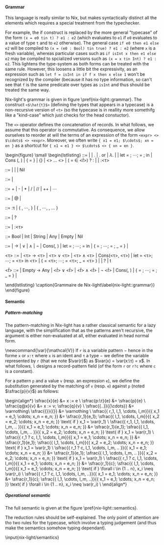 #### Grammar

This language is really similar to Nix, but makes syntactically distinct all
the elements which requires a special treatment from the typechecker.

For example, the if construct is replaced by the more general "typecase" of the
form `(x = e0 tin t) ? e1 : e2` (which evaluates to `e1` if `e0` evaluates to a
value of type `t` and to `e2` otherwise).
The general case `if e0 then e1 else e2` will be compiled to `(x = (e0 : Bool)
tin true) ? e1 : e2` (where `x` is a fresh variable), whereas particular cases
such as `if isInt x then e1 else e2` may be compiled to spcialized versions
such as `(x = x tin Int) ? e1 : e2`.
This lightens the type-system as both forms can be treated with the same rule.
However, this loosens a little bit the expressivity, as an expression such as
`let f = isInt in if f x then x else 1` won't be recognized by the compiler
(because it has no type information, so can't see that `f` is the same
predicate over types as `isInt` and thus should be treated the same way.

Nix-light's grammar is given in figure \pref{nix-light::grammar}.
The construct `<$\hat{t}$>` (defining the types that appears in a typecase) is
a non-recursive version of `<t>` (so the typecase is in reallity more somethifg
like a "kind-case" which just checks for the head constuctor).

The `<>` operator defines the concatenation of records.
In what follows, we assume that this operator is commutative. As consequence,
we allow ourselves to reorder at will the terms of an expression of the form
`<expr> <> $\cdots$ <> <expr>`.
Moreover, we often write `{ x1 = e1; $\cdots$; xn = en }` as a shortcut for
`{ x1 = e1 } <> $\cdots$ <> { xn = en }`.

\begin{figure}
  \small
  \begin{lstlisting}
<expr> ::=
    <ident> | <constant>
  | <expr>.<expr> | <expr>.<expr> or <expr>
  | $\lambda$<pattern>.<expr> | <expr> <expr>
  | let <var-pattern> = <expr>; $\cdots{}$; <var-pattern> = <expr>; in <expr>
  | Cons (<expr>, <expr>)
  | { <ident> = <expr> } | {} | <expr> <> ... <> <expr>
  | (<ident> = <expr> $\in$ <$\hat{t}$>) ? <expr> : <expr>
  | <operator>
  | <expr>:<τ>

<constant> ::= <string> | <int> | <bool> | Nil

<operator> ::=
  | <expr> <infix-op> <expr>

<infix-op> ::= + | - | * | / | // | ++ | $\cdots$

<pattern> ::= <record-pattern> | <record-pattern>@<ident>
  | <var-pattern>

<record-pattern> ::= <record-pattern>:τ
  | { <record-pattern-field>, $\cdots$, <record-pattern-field> }
  | { <record-pattern-field>, $\cdots$, <record-pattern-field>, … }

<record-pattern-field> ::= <var-pattern> | <var-pattern> ? <constant>

<var-pattern> ::= <ident> | <ident>:<τ>

<basetype> ::= Bool | Int | String | Any | Empty | Nil

<t> ::= <constant> | <t> $\rightarrow$ <t>
  | <t> $\vee$ <t> | <t> $\wedge$ <t> | $\lnot$ <t>
  | Cons(<t>, <t>) | let <ident> = <t>; $\cdots$; <ident> = <t> in <t>
  | { <ident> = <t>; $\cdots$; <ident> = <t>; _ = <t> }
  | <basetype>

<τ> ::= <constant> | <τ> $\rightarrow$ <τ>
  | <τ> $\vee$ <τ> | <τ> $\wedge$ <τ>
  | Cons(<τ>, <τ>) | let <ident> = <τ>; $\cdots$; <ident> = <τ> in <τ>
  | { <ident> = <τ>; $\cdots$; <ident> = <τ>; _ = <τ> }
  | <basetype> | ?
  | t

<$\hat{t}$> ::= <constant> | Empty $\rightarrow$ Any
  | <$\hat{t}$> $\vee$ <$\hat{t}$> | <$\hat{t}$> $\wedge$ <$\hat{t}$> | $\lnot$ <$\hat{t}$>
  | Cons(<Any>, <Any>)
  | { <ident> = <Any>; $\cdots$; <ident> = <Any>; _ = <Any> }
  | <basetype>

  \end{lstlisting}
  \caption{Grammaire de Nix-light\label{nix-light::grammar}}
\end{figure}

#### Semantic

##### Pattern-matching

The pattern-matching in Nix-light has a rather classical semantic for a lazy
language, with the simplification that as the patterns aren't recursive, the
argument is either non-evaluated at all, either evaluated in head normal form.

\newcommand{\var}{\mathcal{V}}
If `r` is a variable pattern − hence in the forme `x` or `x:τ` where `x` is an
ident and `τ` a type − we define the variable represented by `r` (that we note
$\var(r)$) as $\var(x) = \var(x:\τ) = x$.
In what follows, `l` designs a record-pattern field (of the form `r` or `r?c`
where `c` is a constant).

For a pattern `p` and a value `v` (resp. an expression `e`), we define the
substitution generated by the matching of `v` (resp. `e`) against `p` (noted
$\sfrac{p}{v}$) as follows:

\begin{align*}
  \sfrac{x}{e}    &= x := e \\
  \sfrac{p:\τ}{e}  &= \sfrac{p}{e} \\
  \sfrac{q@x}{v}  &= x := v; \sfrac{q}{v} \\
  \sfrac{\{..\}}{\{\cdots\}} &= \varnothing\\
  \sfrac{\{\}}{\{\}} &= \varnothing \\
  \sfrac{\{ r_1, l_1, \cdots, l_m\}}{\{ x_1 = e_1; \cdots; x_n = e_n; \}}
    &= \sfrac{r_1}{e_1};
       \sfrac{\{ l_1, \cdots, l_m\}}{\{ x_2 = e_2; \cdots; x_n = e_n; \}}
       \text{ if } x_1 = \var(r_1) \\
  \sfrac{\{ r_1, l_1, \cdots, l_m, .. \}}{\{ x_1 = e_1; \cdots; x_n = e_n; \}}
    &= \sfrac{r_1}{e_1};
       \sfrac{\{ l_1, \cdots, l_m, .. \}}{\{ x_2 = e_2; \cdots; x_n = e_n; \}}
       \text{ if } x_1 = \var(r_1) \\
  \sfrac{\{ r_1 ? c, l_1, \cdots, l_m\}}{\{ x_1 = e_1; \cdots; x_n = e_n; \}}
    &= \sfrac{r_1}{e_1};
       \sfrac{\{ l_1, \cdots, l_m\}}{\{ x_2 = e_2; \cdots; x_n = e_n; \}}
       \text{ if } x_1 = \var(r_1) \\
  \sfrac{\{ r_1 ? c, l_1, \cdots, l_m, .. \}}{\{ x_1 = e_1; \cdots; x_n = e_n; \}}
    &= \sfrac{r_1}{e_1};
       \sfrac{\{ l_1, \cdots, l_m, .. \}}{\{ x_2 = e_2; \cdots; x_n = e_n; \}}
       \text{ if } x_1 = \var(r_1) \\
  \sfrac{\{ r_1 ? c, l_1, \cdots, l_m\}}{\{ x_1 = e_1; \cdots; x_n = e_n; \}}
    &= \sfrac{r_1}{c};
       \sfrac{\{ l_1, \cdots, l_m\}}{\{ x_1 = e_1; \cdots; x_n = e_n; \}}
       \text{ if } \forall i \in \{1 .. n\}, x_i \neq \var(r_i) \\
  \sfrac{\{ r_1 ? c, l_1, \cdots, l_m, ..\}}{\{ x_1 = e_1; \cdots; x_n = e_n; \}}
    &= \sfrac{r_1}{c};
       \sfrac{\{ l_1, \cdots, l_m, ..\}}{\{ x_1 = e_1; \cdots; x_n = e_n; \}}
       \text{ if } \forall i \in \{1 .. n\}, x_i \neq \var(r_i) \\
\end{align*}

##### Operational semantic

The full semantic is given at the figure \pref{nix-light::semantics}.

The reduction rules should be self-explained.
The only point of attention are tho two rules for the typecase, which involve a
typing judgement (and thus make the semantics somehow typing dependant).
<!---
  XXX: Should we constrain again the allowed types to prevent evaluation issues?

  The problem here is that the value is only in head normal form, while the
  type may need to explore at an arbitrary depth.
  Thus, we need either to specify complex rules for the evaluation or to
  restrict the appearing types.
--->
<!--- TODO: Find a way to express the restriction that record fields need to be
distincts --->

\input{nix-light/semantics}
